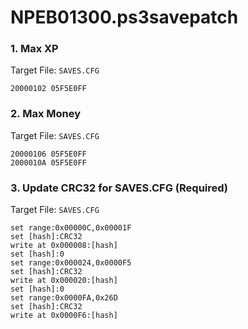 # NPEB01300.ps3savepatch

### 1. Max XP

Target File: `SAVES.CFG`

```
20000102 05F5E0FF
```

### 2. Max Money

Target File: `SAVES.CFG`

```
20000106 05F5E0FF
2000010A 05F5E0FF
```

### 3. Update CRC32 for SAVES.CFG (Required)

Target File: `SAVES.CFG`

```
set range:0x00000C,0x00001F
set [hash]:CRC32
write at 0x000008:[hash]
set [hash]:0
set range:0x000024,0x0000F5
set [hash]:CRC32
write at 0x000020:[hash]
set [hash]:0
set range:0x0000FA,0x26D
set [hash]:CRC32
write at 0x0000F6:[hash]
```

